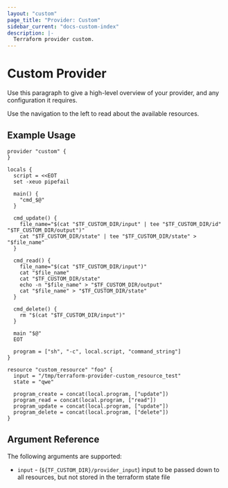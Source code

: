 ```yaml
---
layout: "custom"
page_title: "Provider: Custom"
sidebar_current: "docs-custom-index"
description: |-
  Terraform provider custom.
---
```


# Custom Provider

Use this paragraph to give a high-level overview of your provider, and any configuration it requires.

Use the navigation to the left to read about the available resources.

## Example Usage

```hcl
provider "custom" {
}

locals {
  script = <<EOT
  set -xeuo pipefail

  main() {
	"cmd_$@"
  }

  cmd_update() {
	file_name="$(cat "$TF_CUSTOM_DIR/input" | tee "$TF_CUSTOM_DIR/id" "$TF_CUSTOM_DIR/output")"
	cat "$TF_CUSTOM_DIR/state" | tee "$TF_CUSTOM_DIR/state" > "$file_name"
  }

  cmd_read() {
	file_name="$(cat "$TF_CUSTOM_DIR/input")"
	cat "$file_name"
	cat "$TF_CUSTOM_DIR/state"
	echo -n "$file_name" > "$TF_CUSTOM_DIR/output"
	cat "$file_name" > "$TF_CUSTOM_DIR/state"
  }
  
  cmd_delete() {
	rm "$(cat "$TF_CUSTOM_DIR/input")"
  }

  main "$@"
  EOT

  program = ["sh", "-c", local.script, "command_string"]
}

resource "custom_resource" "foo" {
  input = "/tmp/terraform-provider-custom_resource_test"
  state = "qwe"

  program_create = concat(local.program, ["update"])
  program_read = concat(local.program, ["read"])
  program_update = concat(local.program, ["update"])
  program_delete = concat(local.program, ["delete"])
}
```

## Argument Reference

The following arguments are supported:

* `input` - (`${TF_CUSTOM_DIR}/provider_input`) input to be passed down to all resources, but not stored in the terraform state file
